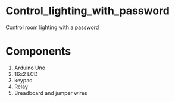 # Control_lighting_with_password
Control room lighting with a password

# Components 
 1. Arduino Uno
 2. 16x2 LCD
 3. keypad
 4. Relay 
 5. Breadboard and jumper wires
